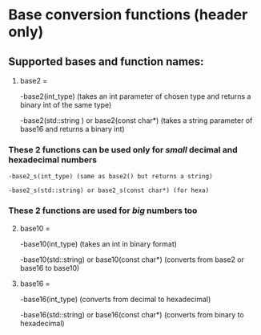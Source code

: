 # Base conversion functions (header only)
## Supported bases and function names:
1. base2 =  

   -base2(int_type) (takes an int parameter of chosen type and returns a binary int of the same type)

   -base2(std::string ) or base2(const char*) (takes a string parameter of base16 and returns a binary int)

### **These 2 functions can be used only for _small_ decimal and hexadecimal numbers**

    -base2_s(int_type) (same as base2() but returns a string)
    
    -base2_s(std::string) or base2_s(const char*) (for hexa)

### **These 2 functions are used for _big_ numbers too**

2. base10 =

   -base10(int_type) (takes an int in binary format)

   -base10(std::string) or base10(const char*) (converts from base2 or base16 to base10)

3. base16 = 

   -base16(int_type) (converts from decimal to hexadecimal)

   -base16(std::string) or base16(const char*) (converts from binary to hexadecimal)

